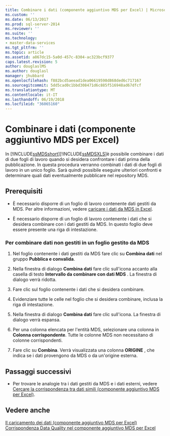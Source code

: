 ```yaml
---
title: Combinare i dati (componente aggiuntivo MDS per Excel) | Microsoft Docs
ms.custom: ''
ms.date: 06/13/2017
ms.prod: sql-server-2014
ms.reviewer: ''
ms.suite: ''
ms.technology:
- master-data-services
ms.tgt_pltfrm: ''
ms.topic: article
ms.assetid: a867dc15-5a0d-457c-8304-ac323bcf9377
caps.latest.revision: 5
author: douglaslMS
ms.author: douglasl
manager: jhubbard
ms.openlocfilehash: f882bcd5aeead1dea06619598d868ded6c717167
ms.sourcegitcommit: 5dd5cad0c1bbd308471d6c885f516948ad67dfcf
ms.translationtype: MT
ms.contentlocale: it-IT
ms.lasthandoff: 06/19/2018
ms.locfileid: "36065160"
---
```

# <a name="combine-data-mds-add-in-for-excel"></a>Combinare i dati (componente aggiuntivo MDS per Excel)
  In [!INCLUDE[ssMDSshort](../../includes/ssmdsshort-md.md)][!INCLUDE[ssMDSXLS](../../includes/ssmdsxls-md.md)]è possibile combinare i dati di due fogli di lavoro quando si desidera confrontare i dati prima della pubblicazione. In questa procedura verranno combinati i dati di due fogli di lavoro in un unico foglio. Sarà quindi possibile eseguire ulteriori confronti e determinare quali dati eventualmente pubblicare nel repository MDS.  
  
## <a name="prerequisites"></a>Prerequisiti  
  
-   È necessario disporre di un foglio di lavoro contenente dati gestiti da MDS. Per altre informazioni, vedere [caricare i dati da MDS in Excel](export-data-to-excel-from-master-data-services.md).  
  
-   È necessario disporre di un foglio di lavoro contenente i dati che si desidera combinare con i dati gestiti da MDS. In questo foglio deve essere presente una riga di intestazione.  
  
### <a name="to-combine-non-managed-data-into-an-mds-managed-sheet"></a>Per combinare dati non gestiti in un foglio gestito da MDS  
  
1.  Nel foglio contenente i dati gestiti da MDS fare clic su **Combina dati** nel gruppo **Pubblica e convalida**.  
  
2.  Nella finestra di dialogo **Combina dati** fare clic sull'icona accanto alla casella di testo **Intervallo da combinare con dati MDS** . La finestra di dialogo verrà ridotta.  
  
3.  Fare clic sul foglio contenente i dati che si desidera combinare.  
  
4.  Evidenziare tutte le celle nel foglio che si desidera combinare, inclusa la riga di intestazione.  
  
5.  Nella finestra di dialogo **Combina dati** fare clic sull'icona. La finestra di dialogo verrà espansa.  
  
6.  Per una colonna elencata per l'entità MDS, selezionare una colonna in **Colonna corrispondente**. Tutte le colonne MDS non necessitano di colonne corrispondenti.  
  
7.  Fare clic su **Combina**. Verrà visualizzata una colonna **ORIGINE** , che indica se i dati provengono da MDS o da un'origine esterna.  
  
## <a name="next-steps"></a>Passaggi successivi  
  
-   Per trovare le analogie tra i dati gestiti da MDS e i dati esterni, vedere [Cercare la corrispondenza tra dati simili &#40;componente aggiuntivo MDS per Excel&#41;](match-similar-data-mds-add-in-for-excel.md).  
  
## <a name="see-also"></a>Vedere anche  
 [Il caricamento dei dati &#40;componente aggiuntivo MDS per Excel&#41;](overview-exporting-data-to-excel-mds-add-in-for-excel.md)   
 [Corrispondenza Data Quality nel componente aggiuntivo MDS per Excel](data-quality-matching-in-the-mds-add-in-for-excel.md)  
  
  